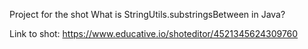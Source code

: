 Project for the shot What is StringUtils.substringsBetween in Java?

Link to shot: https://www.educative.io/shoteditor/4521345624309760